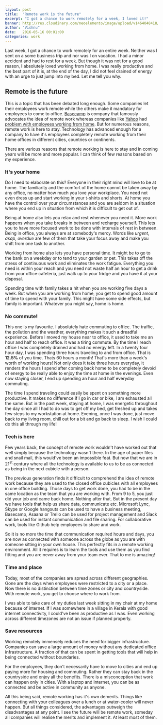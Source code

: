 ```yaml
---
layout: post
title:  "Remote work is the future"
excerpt: "I got a chance to work remotely for a week, I loved it!"
banner: http://res.cloudinary.com/neoelemento/image/upload/v1464048418/blog/remote-min.jpg
author: "Vishnu"
date:   2016-05-16 00:01:00
categories: work
---
```

Last week, I got a chance to work remotely for an entire week. Neither was I sent on a some business trip and nor was I on vacation. I had a minor accident and had to rest for a week. But though it was not for a good reason, I absolutely loved working from home. I was really productive and the best part of it is, at the end of the day, I did not feel drained of energy with an urge to just jump into my bed. Let me tell you why.

## Remote is the future
This is a topic that has been debated long enough. Some companies let their employees work remote while the others make it mandatory for employees to come to office. [Basecamp](https://basecamp.com) is company that famously advocates the idea of remote work whereas companies like [Yahoo](https://yahoo.com) had [problem with employees working from home](https://www.theguardian.com/technology/2013/feb/25/yahoo-chief-bans-working-home). But for numerous reasons, remote work is here to stay. Technology has advanced enough for a company to have it's employees completely remote working from their home offices in different cities, countries or continents.

There are various reasons that remote working is here to stay and in coming years will be more and more popular. I can think of few reasons based on my experience.

### It's your home
Do I need to elaborate on this? Everyone in their right mind will love to be at home. The familiarity and the comfort of the home cannot be taken away by any office, no matter how much you love your workplace. You need not even dress up and start working in your t-shirts and shorts. At home you have the control over your circumstances and you are seldom in a situation where you end up in situation from which it is difficult to get out of.

Being at home also lets you relax and rest whenever you need it. More work happens when you take breaks in between and recharge yourself. This lets you to have more focused work to be done with intervals of rest in between. Being in office, you always are at somebody's mercy. Words like *urgent*, *asap*, *overdue* are few of them that take your focus away and make you shift from one task to another.

Working from home also lets you have personal time. It might be to go to the bank on a weekday or to tend to your garden or pet. This takes off the stress of continuous work and eliminates the work fatigue. Everything you need is within your reach and you need not waste half an hour to get a drink from your office cafeteria, just walk up to your fridge and you have it at your disposal. 

Spending time with family takes a hit when you are working five days a week. But when you are working from home, you get to spend good amount of time to spend with your family. This might have some side effects, but family is important. Whatever you might say, home is home.

### No commute!
This one is my favourite. I absolutely hate commuting to office. The traffic, the pollution and the weather, everything makes it such a dreadful experience. Before I moved my house near to office, it used to take me an hour and half to reach office. It was a tiring commute. By the time I reach office I was completely drained and had no energy left. In a twenty four hour day, I was spending three hours traveling to and from office. That is **12.5%** of you time. Thats 60 hours a month! That's more than a week's worth of working hours! Not only does it take three hours everyday, it renders the hours I spend after coming back home to be completely devoid of energy to be really able to enjoy the time at home in the evenings. Even now staying closer, I end up spending an hour and half everyday commuting.

The time I spend traveling could easily be spent on something more productive. It makes no difference if I go in car or bike, I am exhausted all the same. But in the past week, staying at home, I was energetic throughout the day since all I had to do was to get off my bed, get freshed up and takes few steps to my workstation at home. Evening, once I was done, just move back to my living room, chill out for a bit and go back to sleep. I wish I could do this all through my life!

### Tech is here
Few years back, the concept of remote work wouldn't have worked out that well simply because the technology wasn't there. In the age of paper files and snail mail, this would've been an impossible feat. But now that we are in 21<sup>st</sup> century where all the technology is available to us to be as connected as being in the next cubicle with a person.

The previous generation finds it difficult to comprehend the idea of remote work because they are used to the closed office cubicles with all employees in one office building. Those days to get work done, you had to be in the same location as the team that you are working with. From 9 to 5, you just did your job and came back home. Nothing after that. But in the present day we have tools that help us share data, communicate etc. Microsoft Lync, Skype or Google hangouts can be used to have a business meeting, Basecamp, Asaana or Trello can be used for project management and Slack can be used for instant communication and file sharing. For collaborative work, tools like Github help employees to share and work.

So it is no more the time that communication required hours and days, you are now as connected with someone across the globe as you are with someone sitting in your own house. This perfectly fits in a remote working environment. All it requires is to learn the tools and use them as you find fitting and you are never away from your team ever. That to me is amazing!

### Time and place
Today, most of the companies are spread across different geographies. Gone are the days when employees were restricted to a city or a place. Now there is no distinction between time zones or city and countryside. With remote work, you get to choose where to work from. 

I was able to take care of my duties last week sitting in my chair at my home because of internet. If I was somewhere in a village in Kerala with  good internet connectivity, I could've been as productive as I was. Even working across different timezones are not an issue if planned properly.

### Save resources
Working remotely immensely reduces the need for bigger infrastructure. Companies can save a large amount of money without any dedicated office infrastructure. A fraction of that can be spent in getting tools that will help in being connected without boundaries.

For the employees, they don't necessarily have to move to cities and end up paying more for housing and commuting. Rather they can stay back in the countryside and enjoy all the benefits. There is a misconception that work can happen only in cities. With a laptop and internet, you can be as connected and be active in community as anyone.

All this being said, remote working has it's own demerits. Things like connecting with your colleagues over a lunch or at water-cooler will never happen. But all things considered, the advantages outweigh the disadvantages at any point. I see the future will be remote work, someday all companies will realise the merits and implement it. At least most of them.